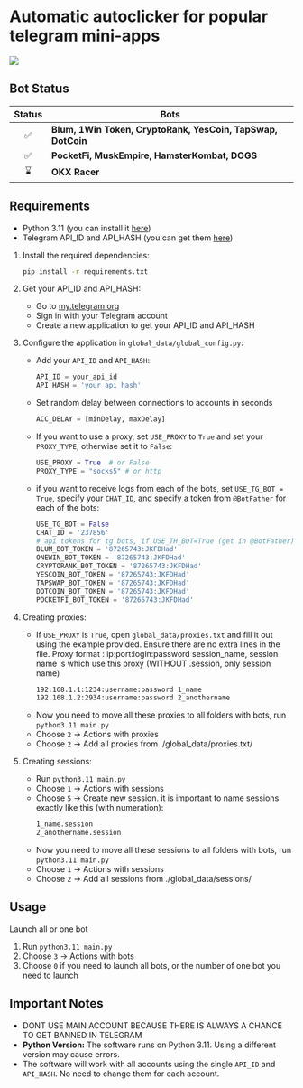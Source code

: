 
# Automatic autoclicker for popular telegram mini-apps
![](https://i.ibb.co/5GFZXyB/res.png)

## Bot Status

| Status | Bots                                            |
|:------:|-------------------------------------------------|
|   ✅   | **Blum, 1Win Token, CryptoRank, YesCoin, TapSwap, DotCoin**       |
|   ✅   | **PocketFi, MuskEmpire, HamsterKombat, DOGS**       |
|   ⌛   | **OKX Racer**                        |


## Requirements
- Python 3.11 (you can install it [here](https://www.python.org/downloads/release/python-3110/))
- Telegram API_ID and API_HASH (you can get them [here](https://my.telegram.org/auth?to=apps))

1. Install the required dependencies:
   ```bash
   pip install -r requirements.txt
   ```

2. Get your API_ID and API_HASH:
   - Go to [my.telegram.org](https://my.telegram.org/auth?to=apps)
   - Sign in with your Telegram account
   - Create a new application to get your API_ID and API_HASH

3. Configure the application in `global_data/global_config.py`:
   - Add your `API_ID` and `API_HASH`:
     ```python
     API_ID = your_api_id
     API_HASH = 'your_api_hash'
     ```

   - Set random delay between connections to accounts in seconds
     ```python
     ACC_DELAY = [minDelay, maxDelay]
     ```

   - If you want to use a proxy, set `USE_PROXY` to `True` and set your `PROXY_TYPE`, otherwise set it to `False`:
     ```python
     USE_PROXY = True  # or False
     PROXY_TYPE = "socks5" # or http
     ```

   - if you want to receive logs from each of the bots, set `USE_TG_BOT = True`, specify your `CHAT_ID`, and specify a token from `@BotFather` for each of the bots:
     ```python
     USE_TG_BOT = False
     CHAT_ID = '237856'
     # api tokens for tg bots, if USE_TH_BOT=True (get in @BotFather)
     BLUM_BOT_TOKEN = '87265743:JKFDHad'
     ONEWIN_BOT_TOKEN = '87265743:JKFDHad'
     CRYPTORANK_BOT_TOKEN = '87265743:JKFDHad'
     YESCOIN_BOT_TOKEN = '87265743:JKFDHad'
     TAPSWAP_BOT_TOKEN = '87265743:JKFDHad'
     DOTCOIN_BOT_TOKEN = '87265743:JKFDHad'
     POCKETFI_BOT_TOKEN = '87265743:JKFDHad'
     ```

4. Creating proxies:
   - If `USE_PROXY` is `True`, open `global_data/proxies.txt` and fill it out using the example provided. Ensure there are no extra lines in the file.
   Proxy format : ip:port:login:password session_name, session name is which use this proxy (WITHOUT .session, only session name)
      ```txt
      192.168.1.1:1234:username:password 1_name
      192.168.1.2:2934:username:password 2_anothername
      ```
   - Now you need to move all these proxies to all folders with bots, run `python3.11 main.py`
   - Choose `2` -> Actions with proxies
   - Choose `2` -> Add all proxies from ./global_data/proxies.txt/
     
5. Creating sessions:
   - Run `python3.11 main.py`
   - Choose `1` -> Actions with sessions
   - Choose `5` -> Create new session. it is important to name sessions exactly like this (with numeration):
      ```txt
      1_name.session
      2_anothername.session
      ```
   - Now you need to move all these sessions to all folders with bots, run `python3.11 main.py`
   - Choose `1` -> Actions with sessions
   - Choose `2` -> Add all sessions from ./global_data/sessions/

## Usage

Launch all or one bot
1. Run `python3.11 main.py`
2. Choose `3` -> Actions with bots
3. Choose `0` if you need to launch all bots, or the number of one bot you need to launch


## Important Notes

- DONT USE MAIN ACCOUNT BECAUSE THERE IS ALWAYS A CHANCE TO GET BANNED IN TELEGRAM
- **Python Version:** The software runs on Python 3.11. Using a different version may cause errors.
- The software will work with all accounts using the single `API_ID` and `API_HASH`. No need to change them for each account.

